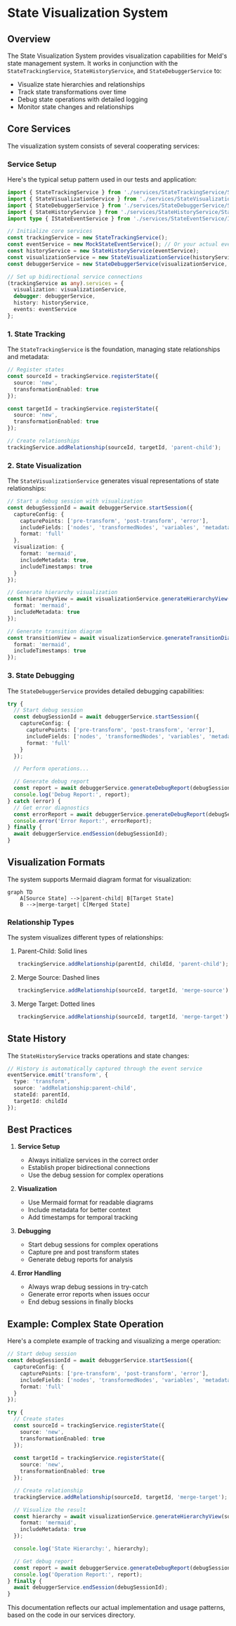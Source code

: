# State Visualization System

## Overview

The State Visualization System provides visualization capabilities for Meld's state management system. It works in conjunction with the `StateTrackingService`, `StateHistoryService`, and `StateDebuggerService` to:

- Visualize state hierarchies and relationships
- Track state transformations over time
- Debug state operations with detailed logging
- Monitor state changes and relationships

## Core Services

The visualization system consists of several cooperating services:

### Service Setup

Here's the typical setup pattern used in our tests and application:

```typescript
import { StateTrackingService } from './services/StateTrackingService/StateTrackingService.js';
import { StateVisualizationService } from './services/StateVisualizationService/StateVisualizationService.js';
import { StateDebuggerService } from './services/StateDebuggerService/StateDebuggerService.js';
import { StateHistoryService } from './services/StateHistoryService/StateHistoryService.js';
import type { IStateEventService } from './services/StateEventService/IStateEventService.js';

// Initialize core services
const trackingService = new StateTrackingService();
const eventService = new MockStateEventService(); // Or your actual event service
const historyService = new StateHistoryService(eventService);
const visualizationService = new StateVisualizationService(historyService, trackingService);
const debuggerService = new StateDebuggerService(visualizationService, historyService, trackingService);

// Set up bidirectional service connections
(trackingService as any).services = {
  visualization: visualizationService,
  debugger: debuggerService,
  history: historyService,
  events: eventService
};
```

### 1. State Tracking

The `StateTrackingService` is the foundation, managing state relationships and metadata:

```typescript
// Register states
const sourceId = trackingService.registerState({
  source: 'new',
  transformationEnabled: true
});

const targetId = trackingService.registerState({
  source: 'new',
  transformationEnabled: true
});

// Create relationships
trackingService.addRelationship(sourceId, targetId, 'parent-child');
```

### 2. State Visualization

The `StateVisualizationService` generates visual representations of state relationships:

```typescript
// Start a debug session with visualization
const debugSessionId = await debuggerService.startSession({
  captureConfig: {
    capturePoints: ['pre-transform', 'post-transform', 'error'],
    includeFields: ['nodes', 'transformedNodes', 'variables', 'metadata', 'relationships'],
    format: 'full'
  },
  visualization: {
    format: 'mermaid',
    includeMetadata: true,
    includeTimestamps: true
  }
});

// Generate hierarchy visualization
const hierarchyView = await visualizationService.generateHierarchyView(rootStateId, {
  format: 'mermaid',
  includeMetadata: true
});

// Generate transition diagram
const transitionView = await visualizationService.generateTransitionDiagram(stateId, {
  format: 'mermaid',
  includeTimestamps: true
});
```

### 3. State Debugging

The `StateDebuggerService` provides detailed debugging capabilities:

```typescript
try {
  // Start debug session
  const debugSessionId = await debuggerService.startSession({
    captureConfig: {
      capturePoints: ['pre-transform', 'post-transform', 'error'],
      includeFields: ['nodes', 'transformedNodes', 'variables', 'metadata', 'relationships'],
      format: 'full'
    }
  });

  // Perform operations...

  // Generate debug report
  const report = await debuggerService.generateDebugReport(debugSessionId);
  console.log('Debug Report:', report);
} catch (error) {
  // Get error diagnostics
  const errorReport = await debuggerService.generateDebugReport(debugSessionId);
  console.error('Error Report:', errorReport);
} finally {
  await debuggerService.endSession(debugSessionId);
}
```

## Visualization Formats

The system supports Mermaid diagram format for visualization:

```mermaid
graph TD
    A[Source State] -->|parent-child| B[Target State]
    B -->|merge-target| C[Merged State]
```

### Relationship Types

The system visualizes different types of relationships:

1. Parent-Child: Solid lines
   ```typescript
   trackingService.addRelationship(parentId, childId, 'parent-child');
   ```

2. Merge Source: Dashed lines
   ```typescript
   trackingService.addRelationship(sourceId, targetId, 'merge-source');
   ```

3. Merge Target: Dotted lines
   ```typescript
   trackingService.addRelationship(sourceId, targetId, 'merge-target');
   ```

## State History

The `StateHistoryService` tracks operations and state changes:

```typescript
// History is automatically captured through the event service
eventService.emit('transform', {
  type: 'transform',
  source: 'addRelationship:parent-child',
  stateId: parentId,
  targetId: childId
});
```

## Best Practices

1. **Service Setup**
   - Always initialize services in the correct order
   - Establish proper bidirectional connections
   - Use the debug session for complex operations

2. **Visualization**
   - Use Mermaid format for readable diagrams
   - Include metadata for better context
   - Add timestamps for temporal tracking

3. **Debugging**
   - Start debug sessions for complex operations
   - Capture pre and post transform states
   - Generate debug reports for analysis

4. **Error Handling**
   - Always wrap debug sessions in try-catch
   - Generate error reports when issues occur
   - End debug sessions in finally blocks

## Example: Complex State Operation

Here's a complete example of tracking and visualizing a merge operation:

```typescript
// Start debug session
const debugSessionId = await debuggerService.startSession({
  captureConfig: {
    capturePoints: ['pre-transform', 'post-transform', 'error'],
    includeFields: ['nodes', 'transformedNodes', 'variables', 'metadata', 'relationships'],
    format: 'full'
  }
});

try {
  // Create states
  const sourceId = trackingService.registerState({
    source: 'new',
    transformationEnabled: true
  });
  
  const targetId = trackingService.registerState({
    source: 'new',
    transformationEnabled: true
  });

  // Create relationship
  trackingService.addRelationship(sourceId, targetId, 'merge-target');

  // Visualize the result
  const hierarchy = await visualizationService.generateHierarchyView(sourceId, {
    format: 'mermaid',
    includeMetadata: true
  });

  console.log('State Hierarchy:', hierarchy);

  // Get debug report
  const report = await debuggerService.generateDebugReport(debugSessionId);
  console.log('Operation Report:', report);
} finally {
  await debuggerService.endSession(debugSessionId);
}
```

This documentation reflects our actual implementation and usage patterns, based on the code in our services directory. 